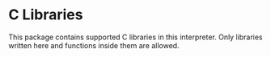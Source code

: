 # C Libraries

This package contains supported C libraries in this interpreter. Only libraries written here and functions inside them are allowed.
